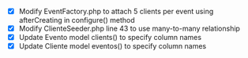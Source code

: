 - [x] Modify EventFactory.php to attach 5 clients per event using afterCreating in configure() method
- [x] Modify ClienteSeeder.php line 43 to use many-to-many relationship
- [x] Update Evento model clients() to specify column names
- [x] Update Cliente model eventos() to specify column names

